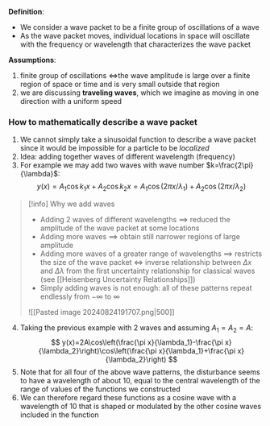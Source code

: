 **Definition**:
- We consider a wave packet to be a finite group of oscillations of a wave
- As the wave packet moves, individual locations in space will oscillate with the frequency or wavelength that characterizes the wave packet

**Assumptions**:
1. finite group of oscillations $\iff$the wave amplitude is large over a finite region of space or time and is very small outside that region
2. we are discussing **traveling waves**, which we imagine as moving in one direction with a uniform speed

### How to mathematically describe a wave packet

1. We cannot simply take a sinusoidal function to describe a wave packet since it would be impossible for a particle to be *localized*
2. Idea: adding together waves of different wavelength (frequency)
3. For example we may add two waves with wave number $k=\frac{2\pi}{\lambda}$:
$$
y(x)=A_1\cos k_1x+A_2\cos k_2x=A_1\cos(2\pi x/\lambda_1)+A_2\cos(2\pi x/\lambda_2)
$$

>[!info] Why we add waves
>- Adding 2 waves of different wavelengths $\implies$ reduced the amplitude of the wave packet at some locations
>- Adding more waves $\implies$ obtain still narrower regions of large amplitude
> - Adding more waves of a greater range of wavelengths $\implies$ restricts the size of the wave packet $\iff$ inverse relationship between $\Delta x$ and $\Delta \lambda$ from the first uncertainty relationship for classical waves (see [[Heisenberg Uncertainty Relationships]])
> - Simply adding waves is not enough: all of these patterns repeat endlessly from $-\infty$ to $\infty$
>  
>  ![[Pasted image 20240824191707.png|500]]

4. Taking the previous example with 2 waves and assuming $A_{1}=A_{2}=A$:
$$
y(x)=2A\cos\left(\frac{\pi x}{\lambda_1}-\frac{\pi x}{\lambda_2}\right)\cos\left(\frac{\pi x}{\lambda_1}+\frac{\pi x}{\lambda_2}\right)
$$
5. Note that for all four of the above wave patterns, the disturbance seems to have a wavelength of about 10, equal to the central wavelength of the range of values of the functions we constructed
6. We can therefore regard these functions as a cosine wave with a wavelength of 10 that is shaped or modulated by the other cosine waves included in the function


